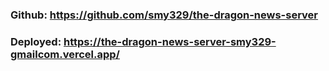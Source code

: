 ### Github: https://github.com/smy329/the-dragon-news-server

### Deployed: https://the-dragon-news-server-smy329-gmailcom.vercel.app/

